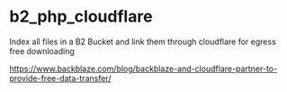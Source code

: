 # b2_php_cloudflare
Index all files in a B2 Bucket and link them through cloudflare for egress free downloading


https://www.backblaze.com/blog/backblaze-and-cloudflare-partner-to-provide-free-data-transfer/
